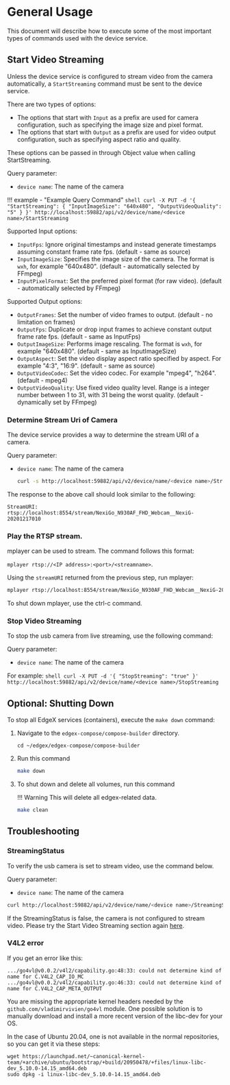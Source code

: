 # General Usage 
This document will describe how to execute some of the most important types of commands used with the device service.

## Start Video Streaming
Unless the device service is configured to stream video from the camera automatically, a `StartStreaming` command must be sent to the device service.

There are two types of options:
- The options that start with `Input` as a prefix are used for camera configuration, such as specifying the image size and pixel format.
- The options that start with `Output` as a prefix are used for video output configuration, such as specifying aspect ratio and quality.

These options can be passed in through Object value when calling StartStreaming.

Query parameter:
- `device name`: The name of the camera

!!! example - "Example Query Command"
    ```shell
    curl -X PUT -d '{
        "StartStreaming": {
        "InputImageSize": "640x480",
        "OutputVideoQuality": "5"
        }
    }' http://localhost:59882/api/v2/device/name/<device name>/StartStreaming
    ```

Supported Input options:  

- `InputFps`: Ignore original timestamps and instead generate timestamps assuming constant frame rate fps. (default - same as source)  
- `InputImageSize`: Specifies the image size of the camera. The format is `wxh`, for example "640x480". (default - automatically selected by FFmpeg)  
- `InputPixelFormat`: Set the preferred pixel format (for raw video). (default - automatically selected by FFmpeg)  

Supported Output options: 

- `OutputFrames`: Set the number of video frames to output. (default - no limitation on frames)  
- `OutputFps`: Duplicate or drop input frames to achieve constant output frame rate fps. (default - same as InputFps)  
- `OutputImageSize`: Performs image rescaling. The format is `wxh`, for example "640x480". (default - same as InputImageSize)  
- `OutputAspect`: Set the video display aspect ratio specified by aspect. For example "4:3", "16:9". (default - same as source)  
- `OutputVideoCodec`: Set the video codec. For example "mpeg4", "h264". (default - mpeg4)  
- `OutputVideoQuality`: Use fixed video quality level. Range is a integer number between 1 to 31, with 31 being the worst quality. (default - dynamically set by FFmpeg)  


### Determine Stream Uri of Camera
The device service provides a way to determine the stream URI of a camera.

Query parameter:
- `device name`: The name of the camera
    ```bash
    curl -s http://localhost:59882/api/v2/device/name/<device name>/StreamURI | jq -r '"StreamURI: " + '.event.readings[].value''
    ```

The response to the above call should look similar to the following:
```
StreamURI: rtsp://localhost:8554/stream/NexiGo_N930AF_FHD_Webcam__NexiG-20201217010
```

### Play the RTSP stream. 

mplayer can be used to stream. The command follows this format: 

`mplayer rtsp://<IP address>:<port>/<streamname>`.

Using the `streamURI` returned from the previous step, run mplayer:

```bash
mplayer rtsp://localhost:8554/stream/NexiGo_N930AF_FHD_Webcam__NexiG-20201217010
```

To shut down mplayer, use the ctrl-c command.


### Stop Video Streaming
To stop the usb camera from live streaming, use the following command:

Query parameter:
- `device name`: The name of the camera

For example:
    ```shell
    curl -X PUT -d '{
        "StopStreaming": "true"
    }' http://localhost:59882/api/v2/device/name/<device name>/StopStreaming
    ```
## Optional: Shutting Down

To stop all EdgeX services (containers), execute the `make down` command:

1. Navigate to the `edgex-compose/compose-builder` directory.

    ```shell
    cd ~/edgex/edgex-compose/compose-builder
    ```

1. Run this command
    ```bash
    make down
    ```

1. To shut down and delete all volumes, run this command

    !!! Warning 
        This will delete all edgex-related data.  

    ```bash
    make clean
    ```

## Troubleshooting
### StreamingStatus
To verify the usb camera is set to stream video, use the command below. 

Query parameter:
- `device name`: The name of the camera

```bash
curl http://localhost:59882/api/v2/device/name/<device name>/StreamingStatus | jq -r '"StreamingStatus: " + (.event.readings[].objectValue.IsStreaming|tostring)'
```

If the StreamingStatus is false, the camera is not configured to stream video. Please try the Start Video Streaming section again [here](#start-video-streaming).

### V4L2 error
If you get an error like this:
```
.../go4vl@v0.0.2/v4l2/capability.go:48:33: could not determine kind of name for C.V4L2_CAP_IO_MC
.../go4vl@v0.0.2/v4l2/capability.go:46:33: could not determine kind of name for C.V4L2_CAP_META_OUTPUT
```

You are missing the appropriate kernel headers needed by the `github.com/vladimirvivien/go4vl` module.
One possible solution is to manually download and install a more recent version of the libc-dev for your OS.

In the case of Ubuntu 20.04, one is not available in the normal repositories, so you can get it via these steps:

```
wget https://launchpad.net/~canonical-kernel-team/+archive/ubuntu/bootstrap/+build/20950478/+files/linux-libc-dev_5.10.0-14.15_amd64.deb
sudo dpkg -i linux-libc-dev_5.10.0-14.15_amd64.deb
```    
